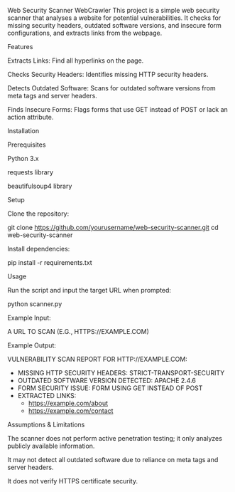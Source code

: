 Web Security Scanner
WebCrawler
This project is a simple web security scanner that analyses a website for potential vulnerabilities. It checks for missing security headers, outdated software versions, and insecure form configurations, and extracts links from the webpage.

Features

Extracts Links: Find all hyperlinks on the page.

Checks Security Headers: Identifies missing HTTP security headers.

Detects Outdated Software: Scans for outdated software versions from meta tags and server headers.

Finds Insecure Forms: Flags forms that use GET instead of POST or lack an action attribute.

Installation

Prerequisites

Python 3.x

requests library

beautifulsoup4 library

Setup

Clone the repository:

git clone https://github.com/yourusername/web-security-scanner.git
cd web-security-scanner

Install dependencies:

pip install -r requirements.txt

Usage

Run the script and input the target URL when prompted:

python scanner.py

Example Input:

A URL TO SCAN (E.G., HTTPS://EXAMPLE.COM)

Example Output:

VULNERABILITY SCAN REPORT FOR HTTP://EXAMPLE.COM:
- MISSING HTTP SECURITY HEADERS: STRICT-TRANSPORT-SECURITY
- OUTDATED SOFTWARE VERSION DETECTED: APACHE 2.4.6
- FORM SECURITY ISSUE: FORM USING GET INSTEAD OF POST
- EXTRACTED LINKS:
  - https://example.com/about
  - https://example.com/contact

Assumptions & Limitations

The scanner does not perform active penetration testing; it only analyzes publicly available information.

It may not detect all outdated software due to reliance on meta tags and server headers.

It does not verify HTTPS certificate security.
